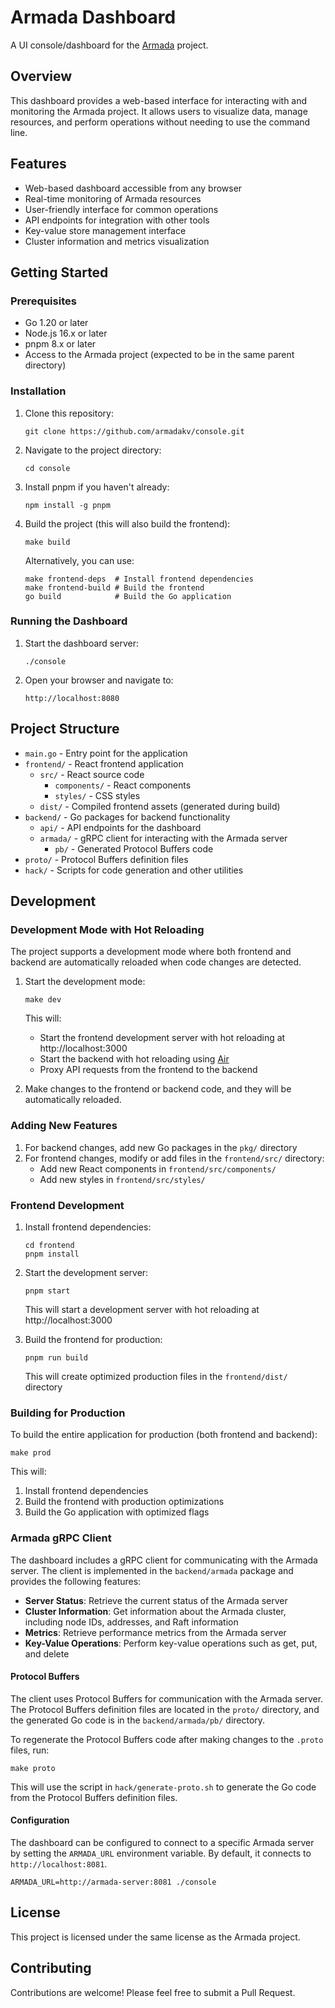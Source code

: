# Armada Dashboard

A UI console/dashboard for the [Armada](https://github.com/armadakv/armada) project.

## Overview

This dashboard provides a web-based interface for interacting with and monitoring the Armada project. It allows users to visualize data, manage resources, and perform operations without needing to use the command line.

## Features

- Web-based dashboard accessible from any browser
- Real-time monitoring of Armada resources
- User-friendly interface for common operations
- API endpoints for integration with other tools
- Key-value store management interface
- Cluster information and metrics visualization

## Getting Started

### Prerequisites

- Go 1.20 or later
- Node.js 16.x or later
- pnpm 8.x or later
- Access to the Armada project (expected to be in the same parent directory)

### Installation

1. Clone this repository:
   ```
   git clone https://github.com/armadakv/console.git
   ```

2. Navigate to the project directory:
   ```
   cd console
   ```

3. Install pnpm if you haven't already:
   ```
   npm install -g pnpm
   ```

4. Build the project (this will also build the frontend):
   ```
   make build
   ```

   Alternatively, you can use:
   ```
   make frontend-deps  # Install frontend dependencies
   make frontend-build # Build the frontend
   go build            # Build the Go application
   ```

### Running the Dashboard

1. Start the dashboard server:
   ```
   ./console
   ```

2. Open your browser and navigate to:
   ```
   http://localhost:8080
   ```

## Project Structure

- `main.go` - Entry point for the application
- `frontend/` - React frontend application
  - `src/` - React source code
    - `components/` - React components
    - `styles/` - CSS styles
  - `dist/` - Compiled frontend assets (generated during build)
- `backend/` - Go packages for backend functionality
  - `api/` - API endpoints for the dashboard
  - `armada/` - gRPC client for interacting with the Armada server
    - `pb/` - Generated Protocol Buffers code
- `proto/` - Protocol Buffers definition files
- `hack/` - Scripts for code generation and other utilities

## Development

### Development Mode with Hot Reloading

The project supports a development mode where both frontend and backend are automatically reloaded when code changes are detected.

1. Start the development mode:
   ```
   make dev
   ```

   This will:
   - Start the frontend development server with hot reloading at http://localhost:3000
   - Start the backend with hot reloading using [Air](https://github.com/air-verse/air)
   - Proxy API requests from the frontend to the backend

2. Make changes to the frontend or backend code, and they will be automatically reloaded.

### Adding New Features

1. For backend changes, add new Go packages in the `pkg/` directory
2. For frontend changes, modify or add files in the `frontend/src/` directory:
   - Add new React components in `frontend/src/components/`
   - Add new styles in `frontend/src/styles/`

### Frontend Development

1. Install frontend dependencies:
   ```
   cd frontend
   pnpm install
   ```

2. Start the development server:
   ```
   pnpm start
   ```
   This will start a development server with hot reloading at http://localhost:3000

3. Build the frontend for production:
   ```
   pnpm run build
   ```
   This will create optimized production files in the `frontend/dist/` directory

### Building for Production

To build the entire application for production (both frontend and backend):

```
make prod
```

This will:
1. Install frontend dependencies
2. Build the frontend with production optimizations
3. Build the Go application with optimized flags

### Armada gRPC Client

The dashboard includes a gRPC client for communicating with the Armada server. The client is implemented in the `backend/armada` package and provides the following features:

- **Server Status**: Retrieve the current status of the Armada server
- **Cluster Information**: Get information about the Armada cluster, including node IDs, addresses, and Raft information
- **Metrics**: Retrieve performance metrics from the Armada server
- **Key-Value Operations**: Perform key-value operations such as get, put, and delete

#### Protocol Buffers

The client uses Protocol Buffers for communication with the Armada server. The Protocol Buffers definition files are located in the `proto/` directory, and the generated Go code is in the `backend/armada/pb/` directory.

To regenerate the Protocol Buffers code after making changes to the `.proto` files, run:

```
make proto
```

This will use the script in `hack/generate-proto.sh` to generate the Go code from the Protocol Buffers definition files.



#### Configuration

The dashboard can be configured to connect to a specific Armada server by setting the `ARMADA_URL` environment variable. By default, it connects to `http://localhost:8081`.

```
ARMADA_URL=http://armada-server:8081 ./console
```

## License

This project is licensed under the same license as the Armada project.

## Contributing

Contributions are welcome! Please feel free to submit a Pull Request.
